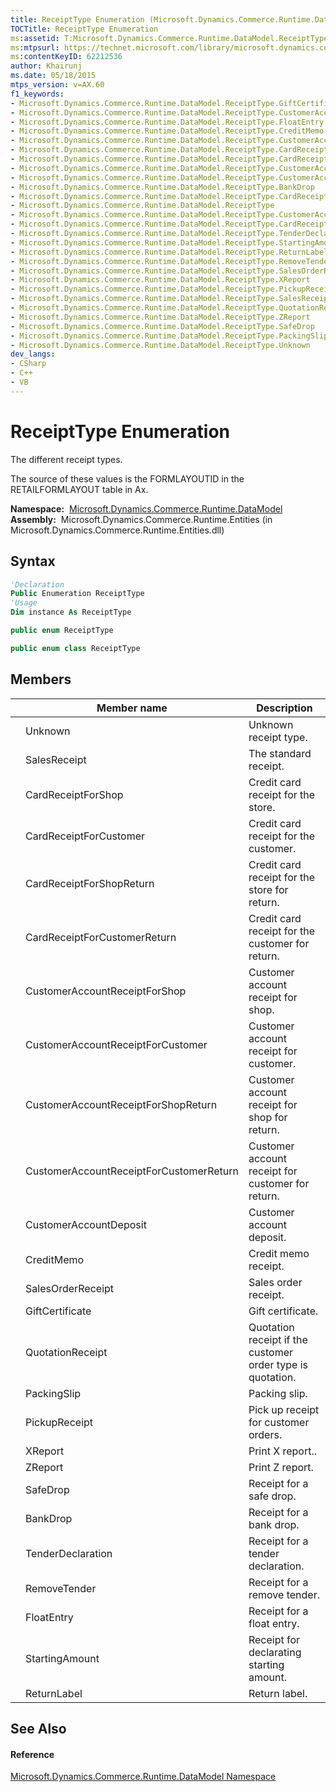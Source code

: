 ```yaml
---
title: ReceiptType Enumeration (Microsoft.Dynamics.Commerce.Runtime.DataModel)
TOCTitle: ReceiptType Enumeration
ms:assetid: T:Microsoft.Dynamics.Commerce.Runtime.DataModel.ReceiptType
ms:mtpsurl: https://technet.microsoft.com/library/microsoft.dynamics.commerce.runtime.datamodel.receipttype(v=AX.60)
ms:contentKeyID: 62212536
author: Khairunj
ms.date: 05/18/2015
mtps_version: v=AX.60
f1_keywords:
- Microsoft.Dynamics.Commerce.Runtime.DataModel.ReceiptType.GiftCertificate
- Microsoft.Dynamics.Commerce.Runtime.DataModel.ReceiptType.CustomerAccountReceiptForShop
- Microsoft.Dynamics.Commerce.Runtime.DataModel.ReceiptType.FloatEntry
- Microsoft.Dynamics.Commerce.Runtime.DataModel.ReceiptType.CreditMemo
- Microsoft.Dynamics.Commerce.Runtime.DataModel.ReceiptType.CustomerAccountReceiptForCustomerReturn
- Microsoft.Dynamics.Commerce.Runtime.DataModel.ReceiptType.CardReceiptForCustomerReturn
- Microsoft.Dynamics.Commerce.Runtime.DataModel.ReceiptType.CardReceiptForShopReturn
- Microsoft.Dynamics.Commerce.Runtime.DataModel.ReceiptType.CustomerAccountReceiptForShopReturn
- Microsoft.Dynamics.Commerce.Runtime.DataModel.ReceiptType.CustomerAccountDeposit
- Microsoft.Dynamics.Commerce.Runtime.DataModel.ReceiptType.BankDrop
- Microsoft.Dynamics.Commerce.Runtime.DataModel.ReceiptType.CardReceiptForShop
- Microsoft.Dynamics.Commerce.Runtime.DataModel.ReceiptType
- Microsoft.Dynamics.Commerce.Runtime.DataModel.ReceiptType.CustomerAccountReceiptForCustomer
- Microsoft.Dynamics.Commerce.Runtime.DataModel.ReceiptType.CardReceiptForCustomer
- Microsoft.Dynamics.Commerce.Runtime.DataModel.ReceiptType.TenderDeclaration
- Microsoft.Dynamics.Commerce.Runtime.DataModel.ReceiptType.StartingAmount
- Microsoft.Dynamics.Commerce.Runtime.DataModel.ReceiptType.ReturnLabel
- Microsoft.Dynamics.Commerce.Runtime.DataModel.ReceiptType.RemoveTender
- Microsoft.Dynamics.Commerce.Runtime.DataModel.ReceiptType.SalesOrderReceipt
- Microsoft.Dynamics.Commerce.Runtime.DataModel.ReceiptType.XReport
- Microsoft.Dynamics.Commerce.Runtime.DataModel.ReceiptType.PickupReceipt
- Microsoft.Dynamics.Commerce.Runtime.DataModel.ReceiptType.SalesReceipt
- Microsoft.Dynamics.Commerce.Runtime.DataModel.ReceiptType.QuotationReceipt
- Microsoft.Dynamics.Commerce.Runtime.DataModel.ReceiptType.ZReport
- Microsoft.Dynamics.Commerce.Runtime.DataModel.ReceiptType.SafeDrop
- Microsoft.Dynamics.Commerce.Runtime.DataModel.ReceiptType.PackingSlip
- Microsoft.Dynamics.Commerce.Runtime.DataModel.ReceiptType.Unknown
dev_langs:
- CSharp
- C++
- VB
---
```


# ReceiptType Enumeration

The different receipt types.

The source of these values is the FORMLAYOUTID in the RETAILFORMLAYOUT table in Ax.

**Namespace:**  [Microsoft.Dynamics.Commerce.Runtime.DataModel](microsoft-dynamics-commerce-runtime-datamodel-namespace.md)  
**Assembly:**  Microsoft.Dynamics.Commerce.Runtime.Entities (in Microsoft.Dynamics.Commerce.Runtime.Entities.dll)

## Syntax

``` vb
'Declaration
Public Enumeration ReceiptType
'Usage
Dim instance As ReceiptType
```

``` csharp
public enum ReceiptType
```

``` c++
public enum class ReceiptType
```

## Members

<table>
<thead>
<tr class="header">
<th></th>
<th>Member name</th>
<th>Description</th>
</tr>
</thead>
<tbody>
<tr class="odd">
<td></td>
<td>Unknown</td>
<td>Unknown receipt type.</td>
</tr>
<tr class="even">
<td></td>
<td>SalesReceipt</td>
<td>The standard receipt.</td>
</tr>
<tr class="odd">
<td></td>
<td>CardReceiptForShop</td>
<td>Credit card receipt for the store.</td>
</tr>
<tr class="even">
<td></td>
<td>CardReceiptForCustomer</td>
<td>Credit card receipt for the customer.</td>
</tr>
<tr class="odd">
<td></td>
<td>CardReceiptForShopReturn</td>
<td>Credit card receipt for the store for return.</td>
</tr>
<tr class="even">
<td></td>
<td>CardReceiptForCustomerReturn</td>
<td>Credit card receipt for the customer for return.</td>
</tr>
<tr class="odd">
<td></td>
<td>CustomerAccountReceiptForShop</td>
<td>Customer account receipt for shop.</td>
</tr>
<tr class="even">
<td></td>
<td>CustomerAccountReceiptForCustomer</td>
<td>Customer account receipt for customer.</td>
</tr>
<tr class="odd">
<td></td>
<td>CustomerAccountReceiptForShopReturn</td>
<td>Customer account receipt for shop for return.</td>
</tr>
<tr class="even">
<td></td>
<td>CustomerAccountReceiptForCustomerReturn</td>
<td>Customer account receipt for customer for return.</td>
</tr>
<tr class="odd">
<td></td>
<td>CustomerAccountDeposit</td>
<td>Customer account deposit.</td>
</tr>
<tr class="even">
<td></td>
<td>CreditMemo</td>
<td>Credit memo receipt.</td>
</tr>
<tr class="odd">
<td></td>
<td>SalesOrderReceipt</td>
<td>Sales order receipt.</td>
</tr>
<tr class="even">
<td></td>
<td>GiftCertificate</td>
<td>Gift certificate.</td>
</tr>
<tr class="odd">
<td></td>
<td>QuotationReceipt</td>
<td>Quotation receipt if the customer order type is quotation.</td>
</tr>
<tr class="even">
<td></td>
<td>PackingSlip</td>
<td>Packing slip.</td>
</tr>
<tr class="odd">
<td></td>
<td>PickupReceipt</td>
<td>Pick up receipt for customer orders.</td>
</tr>
<tr class="even">
<td></td>
<td>XReport</td>
<td>Print X report..</td>
</tr>
<tr class="odd">
<td></td>
<td>ZReport</td>
<td>Print Z report.</td>
</tr>
<tr class="even">
<td></td>
<td>SafeDrop</td>
<td>Receipt for a safe drop.</td>
</tr>
<tr class="odd">
<td></td>
<td>BankDrop</td>
<td>Receipt for a bank drop.</td>
</tr>
<tr class="even">
<td></td>
<td>TenderDeclaration</td>
<td>Receipt for a tender declaration.</td>
</tr>
<tr class="odd">
<td></td>
<td>RemoveTender</td>
<td>Receipt for a remove tender.</td>
</tr>
<tr class="even">
<td></td>
<td>FloatEntry</td>
<td>Receipt for a float entry.</td>
</tr>
<tr class="odd">
<td></td>
<td>StartingAmount</td>
<td>Receipt for declarating starting amount.</td>
</tr>
<tr class="even">
<td></td>
<td>ReturnLabel</td>
<td>Return label.</td>
</tr>
</tbody>
</table>


## See Also

#### Reference

[Microsoft.Dynamics.Commerce.Runtime.DataModel Namespace](microsoft-dynamics-commerce-runtime-datamodel-namespace.md)


